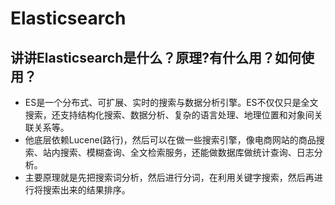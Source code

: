# Elasticsearch

## 讲讲Elasticsearch是什么？原理?有什么用？如何使用？

* ES是一个分布式、可扩展、实时的搜索与数据分析引擎。ES不仅仅只是全文搜索，还支持结构化搜索、数据分析、复杂的语言处理、地理位置和对象间关联关系等。 
* 他底层依赖Lucene(路行)，然后可以在做一些搜索引擎，像电商网站的商品搜索、站内搜索、模糊查询、全文检索服务，还能做数据库做统计查询、日志分析。 
* 主要原理就是先把搜索词分析，然后进行分词，在利用关键字搜索，然后再进行将搜索出来的结果排序。


